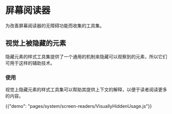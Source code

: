 # 屏幕阅读器

<p class="description">为改善屏幕阅读器的无障碍功能而收集的工具集。
</p>

## 视觉上被隐藏的元素

隐藏元素的样式工具集提供了一个通用的机制来隐藏可以观察到的元素，所以它们可用于这样的辅助技术。

### 使用

视觉上隐藏元素的样式工具集可以帮助其提供上下文的解释，以便于读者阅读更多的内容。

{{"demo": "pages/system/screen-readers/VisuallyHiddenUsage.js"}}
